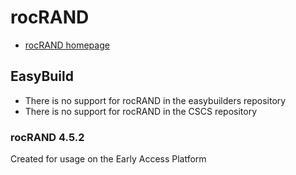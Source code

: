 # rocRAND

* [rocRAND homepage](https://github.com/ROCmSoftwarePlatform/rocRAND/)

## EasyBuild

  * There is no support for rocRAND in the easybuilders repository
  * There is no support for rocRAND in the CSCS repository

### rocRAND 4.5.2

Created for usage on the Early Access Platform